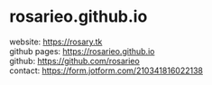# rosarieo.github.io 

website: https://rosary.tk
<br>
github pages: https://rosarieo.github.io
<br>
github: https://github.com/rosarieo
<br>
contact: https://form.jotform.com/210341816022138
